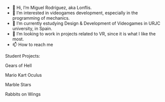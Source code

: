 - 👋 Hi, I’m Miguel Rodríguez, aka Lonflis.
- 👀 I’m interested in videogames development, especially in the programming of mechanics.
- 🌱 I’m currently estudying Design & Development of Videogames in URJC university, in Spain.
- 💞️ I’m looking to work in projects related to VR, since it is what I like the most.
- 📫 How to reach me 

Student Projects:

Gears of Hell

Mario Kart Oculus

Marble Stars

Rabbits on Wings

<!---
Lonflis/Lonflis is a ✨ special ✨ repository because its `README.md` (this file) appears on your GitHub profile.
You can click the Preview link to take a look at your changes.
--->
